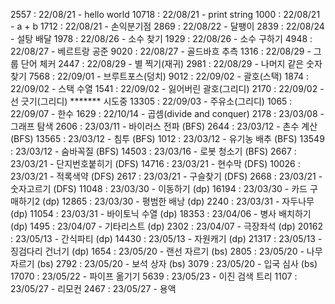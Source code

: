 2557 : 22/08/21 - hello world
10718 : 22/08/21 - print string
1000 : 22/08/21 - a + b
1712 : 22/08/21 - 손익분기점
2869 : 22/08/22 - 달팽이
2839 : 22/08/24 - 설탕 배달
1978 : 22/08/26 - 소수 찾기
1929 : 22/08/26 - 소수 구하기
4948 : 22/08/27 - 베르트랑 공준
9020 : 22/08/27 - 골드바흐 추측
1316 : 22/08/29 - 그룹 단어 체커
2447 : 22/08/29 - 별 찍기(재귀)
2981 : 22/08/29 - 나머지 같은 숫자 찾기
7568 : 22/09/01 - 브루트포스(덩치)
9012 : 22/09/02 - 괄호(스택)
1874 : 22/09/02 - 스택 수열
1541 : 22/09/02 - 잃어버린 괄호(그리디)
2170 : 22/09/02 - 선 긋기(그리디) ******* 시도중
13305 : 22/09/03 - 주유소(그리디)
1065 : 22/09/07 - 한수
1629 : 22/10/14 - 곱셈(divide and conquer)
2178 : 23/03/08 - 그래프 탐색
2606 : 23/03/11 - 바이러스 전파 (BFS)
2644 : 23/03/12 - 촌수 계산 (BFS)
13565 : 23/03/12 - 침투 (BFS)
1012 : 23/03/12 - 유기농 배추 (BFS)
13549 : 23/03/12 - 숨바꼭질 (BFS)
14503 : 23/03/16 - 로봇 청소기 (BFS)
2667 : 23/03/21 - 단지번호붙히기 (DFS)
14716 : 23/03/21 - 현수막 (DFS)
10026 : 23/03/21 - 적록색약 (DFS)
2617 : 23/03/21 - 구슬찾기 (DFS)
2668 : 23/03/21 - 숫자고르기 (DFS)
11048 : 23/03/30 - 이동하기 (dp)
16194 : 23/03/30 - 카드 구매하기2 (dp)
12865 : 23/03/30 - 평범한 배낭 (dp)
2240 : 23/03/31 - 자두나무 (dp)
11054 : 23/03/31 - 바이토닉 수열 (dp)
18353 : 23/04/06 - 병사 배치하기 (dp)
1495 : 23/04/07 - 기타리스트 (dp)
2302 : 23/04/07 - 극장좌석 (dp)
20162 : 23/05/13 - 간식파티 (dp)
14430 : 23/05/13 - 자원캐기 (dp)
21317 : 23/05/13 - 징검다리 건너기 (dp)
1654 : 23/05/20 - 랜선 자르기 (bs)
2805 : 23/05/20 - 나무 자르기 (bs)
2792 : 23/05/20 - 보석 상자 (bs)
3079 : 23/05/20 - 입국 심사 (bs)
17070 : 23/05/22 - 파이프 옮기기
5639 : 23/05/23 - 이진 검색 트리
1107 : 23/05/27 - 리모컨
2467 : 23/05/27 - 용액